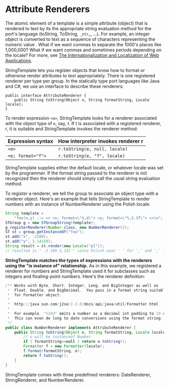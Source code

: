 # Attribute Renderers

The atomic element of a template is a simple attribute (object) that is rendered to text by its the appropriate string evaluation method for the port's language (toString, ToString, `_str`_, ...). For example, an integer object is converted to text as a sequence of characters representing the numeric value . What if we want commas to separate the 1000's places like 1,000,000? What if we want commas and sometimes periods depending on the locale? For more, see [The Internationalization and Localization of Web Applications](http://www.cs.usfca.edu/~parrt/papers/i18n.pdf).

StringTemplate lets you register objects that know how to format or otherwise render attributes to text appropriately. There is one registered renderer per type per group. In the statically type port languages like Java and C#, we use an interface to describe these renderers:
 
```
public interface AttributeRenderer {
    public String toString(Object o, String formatString, Locale locale);
}
```
 
To render expression `<e>`, StringTemplate looks for a renderer associated with the object type of `e`, say, *t*. If *t* is associated with a registered renderer, *r*, it is suitable and StringTemplate invokes the renderer method:
 
|Expression syntax|How interpreter invokes renderer r|
|-----------------|----------------------------------|
|`<e>`|`r.toString(e, null, locale)`|
|`<e; format="f">`| `r.toString(e, "f", locale)`|
 
StringTemplate supplies either the default locale, or whatever locale was set by the programmer. If the format string passed to the renderer is not recognized then the renderer should simply call the usual string evaluation method.

To register a renderer, we tell the group to associate an object type with a renderer object. Here's an example that tells StringTemplate to render numbers with an instance of NumberRenderer using the Polish locale:
 
```java
String template =
    "foo(x,y) ::= << <x; format=\"%,d\"> <y; format=\"%,2.3f\"> >>\n";
STGroup g = new STGroupString(template);
g.registerRenderer(Number.class, new NumberRenderer());
ST st = group.getInstanceOf("foo");
st.add("x", -2100);
st.add("y", 3.14159);
String result = st.render(new Locale("pl"));
// resulted is " -2 100 3,142 " since Polish uses ' ' for ',' and ',' for '.'
```

**StringTemplate matches the types of expressions with the renderers using the "is instance of" relationship.** As in this example, we registered a renderer for numbers and StringTemplate used it for subclasses such as integers and floating-point numbers. Here's the renderer definition:
 
```java
/** Works with Byte, Short, Integer, Long, and BigInteger as well as
 *  Float, Double, and BigDecimal.  You pass in a format string suitable
 *  for Formatter object:
 *
 *  http://java.sun.com/j2se/1.5.0/docs/api/java/util/Formatter.html
 *
 *  For example, "%10d" emits a number as a decimal int padding to 10 char.
 *  This can even do long to date conversions using the format string.
 */
public class NumberRenderer implements AttributeRenderer {
    public String toString(Object o, String formatString, Locale locale) {
        // o will be instanceof Number
        if ( formatString==null ) return o.toString();
        Formatter f = new Formatter(locale);
        f.format(formatString, o);
        return f.toString();
    }
}
```
 
StringTemplate comes with three predefined renderers: DateRenderer, StringRenderer, and NumberRenderer.
